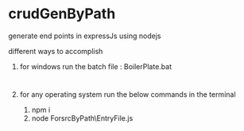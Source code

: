 # crudGenByPath
generate end points in expressJs using nodejs

different ways to accomplish

1.  for windows run the batch file : BoilerPlate.bat

#

2.  for any operating system run the below commands in the terminal
    
    1.  npm i
    2.  node ForsrcByPath\EntryFile.js
